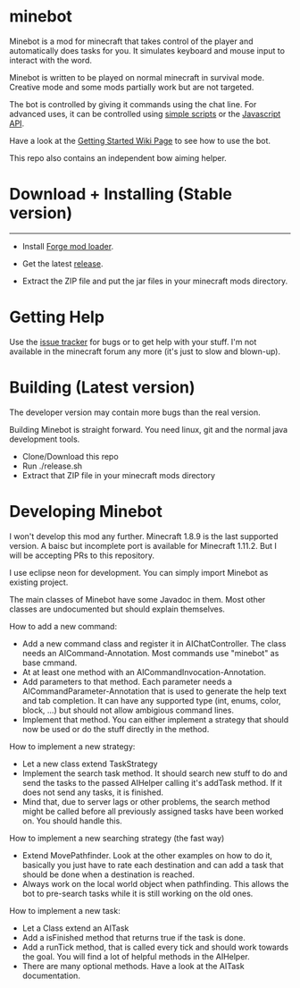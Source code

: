 minebot
=======

Minebot is a mod for minecraft that takes control of the player and automatically does tasks for you. It simulates keyboard and mouse input to interact with the word.

Minebot is written to be played on normal minecraft in survival mode. Creative mode and some mods partially work but are not targeted.

The bot is controlled by giving it commands using the chat line. For advanced uses, it can be controlled using [simple scripts](https://github.com/michaelzangl/minebot/wiki/Run) or the [Javascript API](https://github.com/michaelzangl/minebot/wiki/Javascript-API).

Have a look at the [Getting Started Wiki Page](https://github.com/michaelzangl/minebot/wiki) to see how to use the bot.

This repo also contains an independent bow aiming helper.

Download + Installing (Stable version)
=====================

--------------
* Install [Forge mod loader](http://files.minecraftforge.net/#Downloads).

* Get the latest [release](https://github.com/michaelzangl/minebot/releases).

* Extract the ZIP file and put the jar files in your minecraft mods directory.

Getting Help
============
Use the [issue tracker](https://github.com/michaelzangl/minebot/issues) for bugs or to get help with your stuff. I'm not available in the minecraft forum any more (it's just to slow and blown-up).

Building (Latest version)
========

The developer version may contain more bugs than the real version.

Building Minebot is straight forward. You need linux, git and the normal java development tools.

* Clone/Download this repo
* Run ./release.sh
* Extract that ZIP file in your minecraft mods directory

Developing Minebot
==================

I won't develop this mod any further. Minecraft 1.8.9 is the last supported version. A baisc but incomplete port is available for Minecraft 1.11.2.
But I will be accepting PRs to this repository.

I use eclipse neon for development. You can simply import Minebot as existing project.

The main classes of Minebot have some Javadoc in them. Most other classes are undocumented but should explain themselves.

How to add a new command:
* Add a new command class and register it in AIChatController. The class needs an AICommand-Annotation. Most commands use "minebot" as base cmmand.
* At at least one method with an AICommandInvocation-Annotation. 
* Add parameters to that method. Each parameter needs a AICommandParameter-Annotation that is used to generate the help text and tab completion. It can have any supported type (int, enums, color, block, ...) but should not allow ambigious command lines.
* Implement that method. You can either implement a strategy that should now be used or do the stuff directly in the method.

How to implement a new strategy:
* Let a new class extend TaskStrategy
* Implement the search task method. It should search new stuff to do and send the tasks to the passed AIHelper calling it's addTask method. If it does not send any tasks, it is finished.
* Mind that, due to server lags or other problems, the search method might be called before all previously assigned tasks have been worked on. You should handle this.

How to implement a new searching strategy (the fast way)
* Extend MovePathfinder. Look at the other examples on how to do it, basically you just have to rate each destination and can add a task that should be done when a destination is reached.
* Always work on the local world object when pathfinding. This allows the bot to pre-search tasks while it is still working on the old ones.

How to implement a new task:
* Let a Class extend an AITask
* Add a isFinished method that returns true if the task is done.
* Add a runTick method, that is called every tick and should work towards the goal. You will find a lot of helpful methods in the AIHelper.
* There are many optional methods. Have a look at the AITask documentation.
